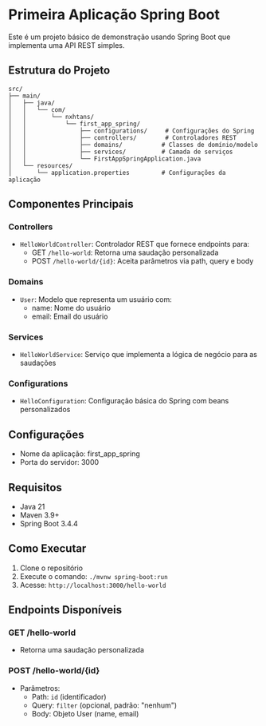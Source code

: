 # Primeira Aplicação Spring Boot

Este é um projeto básico de demonstração usando Spring Boot que implementa uma API REST simples.

## Estrutura do Projeto

```
src/
├── main/
│   ├── java/
│   │   └── com/
│   │       └── nxhtans/
│   │           └── first_app_spring/
│   │               ├── configurations/     # Configurações do Spring
│   │               ├── controllers/        # Controladores REST
│   │               ├── domains/           # Classes de domínio/modelo
│   │               ├── services/          # Camada de serviços
│   │               └── FirstAppSpringApplication.java
│   └── resources/
│       └── application.properties         # Configurações da aplicação
```

## Componentes Principais

### Controllers
- `HelloWorldController`: Controlador REST que fornece endpoints para:
  - GET `/hello-world`: Retorna uma saudação personalizada
  - POST `/hello-world/{id}`: Aceita parâmetros via path, query e body

### Domains
- `User`: Modelo que representa um usuário com:
  - name: Nome do usuário
  - email: Email do usuário

### Services
- `HelloWorldService`: Serviço que implementa a lógica de negócio para as saudações

### Configurations
- `HelloConfiguration`: Configuração básica do Spring com beans personalizados

## Configurações

- Nome da aplicação: first_app_spring
- Porta do servidor: 3000

## Requisitos

- Java 21
- Maven 3.9+
- Spring Boot 3.4.4

## Como Executar

1. Clone o repositório
2. Execute o comando: `./mvnw spring-boot:run`
3. Acesse: `http://localhost:3000/hello-world`

## Endpoints Disponíveis

### GET /hello-world
- Retorna uma saudação personalizada

### POST /hello-world/{id}
- Parâmetros:
  - Path: `id` (identificador)
  - Query: `filter` (opcional, padrão: "nenhum")
  - Body: Objeto User (name, email)
